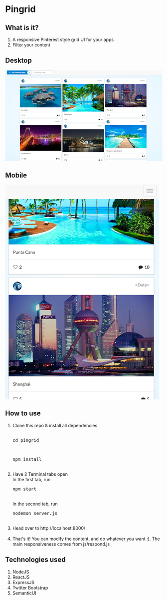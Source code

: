 <h1>Pingrid</h1>

<h2>What is it?</h2>

<ol>
  <li>A responsive Pinterest style grid UI for your apps</li>
  <li>Filter your content</li>
</ol>

<h2>Desktop</h2>
<p>
  <img src="https://github.com/Nikhil22/pingrid/blob/master/public/img/pindesktop.png" />
</p>

<h2>Mobile</h2>
<p>
  <img src="https://github.com/Nikhil22/pingrid/blob/master/public/img/pinmobile.png" />
</p>


<h2>How to use</h2>

<ol>
  <li>Clone this repo & install all dependencies</li> <br>
  <pre>cd pingrid</pre> <br>
  <pre>npm install</pre> <br>

   <li>
    Have 2 Terminal tabs open <br>
    In the first tab, run <pre>npm start</pre> <br>
    In the second tab, run <pre>nodemon server.js</pre>
   </li> <br>

   <li>Head over to http://localhost:8000/</li> <br>

   <li>That's it! You can modify the content, and do whatever you want :). The main responsiveness comes from js/respond.js</li>
 </ol>

<h2>Technologies used</h2>

<ol>
  <li>NodeJS</li>
  <li>ReactJS</li>
  <li>ExpressJS</li>
  <li>Twitter Bootstrap</li>
  <li>SemanticUI</li>
</ol>
